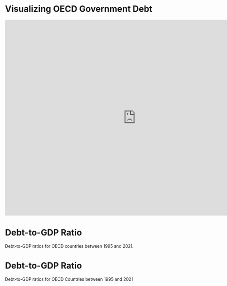 # Visualizing OECD Government Debt

<iframe src="https://data.oecd.org/chart/6Smz" width="860" height="645" style="border: 0" mozallowfullscreen="true" webkitallowfullscreen="true" allowfullscreen="true"><a href="https://data.oecd.org/chart/6Smz" target="_blank">OECD Chart: General government debt, Total, % of GDP, Annual, 2021</a></iframe>

# Debt-to-GDP Ratio
Debt-to-GDP ratios for OECD countries between 1995 and 2021.
<div class="flourish-embed flourish-chart" data-src="visualisation/11736748"><script src="https://public.flourish.studio/resources/embed.js"></script></div>


# Debt-to-GDP Ratio 
Debt-to-GDP ratios for OECD Countries between 1995 and 2021
<div class="flourish-embed flourish-chart" data-src="visualisation/11737104"><script src="https://public.flourish.studio/resources/embed.js"></script></div>
